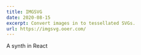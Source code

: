 ```yaml
---
title: IMGSVG
date: 2020-08-15
excerpt: Convert images in to tessellated SVGs.
url: https://imgsvg.ooer.com/
---
```


A synth in React